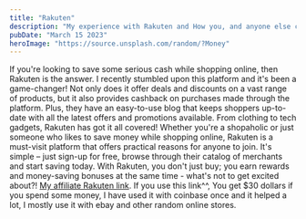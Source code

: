 ```yaml
---
title: "Rakuten"
description: "My experience with Rakuten and How you, and anyone else can save money by using Rakuten"
pubDate: "March 15 2023"
heroImage: "https://source.unsplash.com/random/?Money"
---
```


If you're looking to save some serious cash while shopping online, then Rakuten is the answer. I recently stumbled upon this platform and it's been a game-changer! Not only does it offer deals and discounts on a vast range of products, but it also provides cashback on purchases made through the platform. Plus, they have an easy-to-use blog that keeps shoppers up-to-date with all the latest offers and promotions available. From clothing to tech gadgets, Rakuten has got it all covered! Whether you're a shopaholic or just someone who likes to save money while shopping online, Rakuten is a must-visit platform that offers practical reasons for anyone to join. It's simple – just sign-up for free, browse through their catalog of merchants and start saving today. With Rakuten, you don't just buy; you earn rewards and money-saving bonuses at the same time - what's not to get excited about?!
[My affiliate Rakuten link](https://www.rakuten.com/r/GUNNER1403?eeid=28187). If you use this link^^, You get $30 dollars if you spend some money, I have used it with coinbase once and it helped a lot, I mostly use it with ebay and other random online stores.
